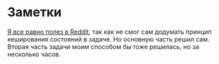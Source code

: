 # Заметки

[Я все равно полез в Reddit](https://www.reddit.com/r/adventofcode/comments/znykq2/comment/j0kdnnj), так как не смог сам додумать принцип
кеширования состояний в задаче. Но основную часть решил сам. Вторая часть задачи моим способом бы тоже решилась, но за несколько часов.
